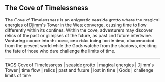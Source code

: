 ## The Cove of Timelessness

The Cove of Timelessness is an enigmatic seaside grotto where the magical energies of [Djimm](../People/Djimm.md)'s Tower in the West converge, causing time to flow differently within its confines. Within the cove, adventurers may discover relics of the past or glimpses of the future, as past and future intertwine. Venturing deeper into the cove, one risks being lost in time, disconnected from the present world while the Gods watche from the shadows, deciding the fate of those who dare challenge the limits of time.


---

TAGS:Cove of Timelessness | seaside grotto | magical energies | Djimm's Tower | time flow | relics | past and future | lost in time | Gods | challenge limits of time
